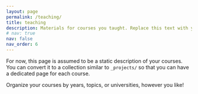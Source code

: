 ```yaml
---
layout: page
permalink: /teaching/
title: teaching
description: Materials for courses you taught. Replace this text with your description.
# nav: true
nav: false
nav_order: 6
---
```


For now, this page is assumed to be a static description of your courses. You can convert it to a collection similar to `_projects/` so that you can have a dedicated page for each course.

Organize your courses by years, topics, or universities, however you like!
